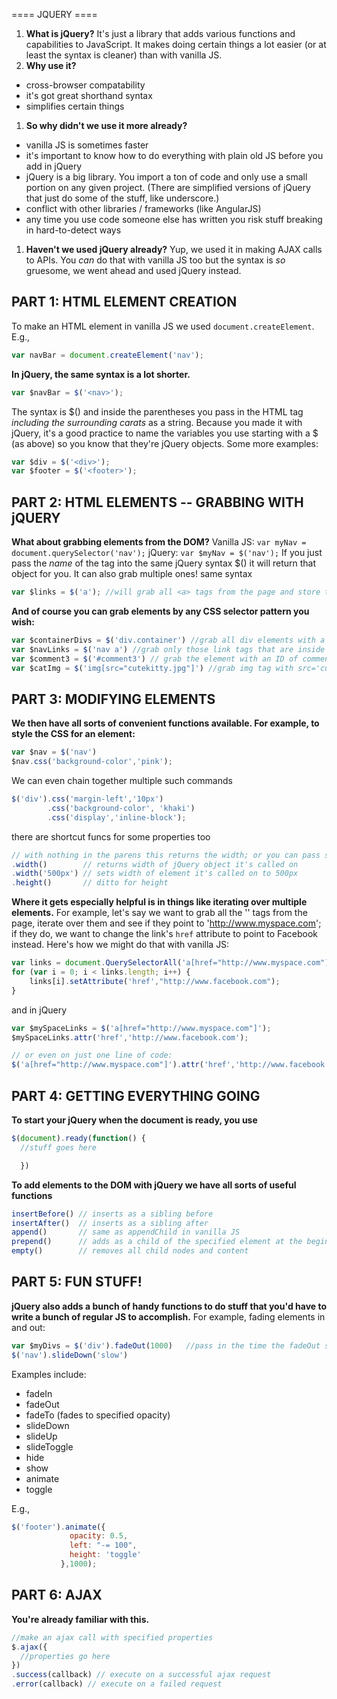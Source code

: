 ==== JQUERY ====

1. **What is jQuery?** It's just a library that adds various functions and capabilities to JavaScript. It makes doing certain things a lot easier (or at least the syntax is cleaner) than with vanilla JS.
1. **Why use it?**
  - cross-browser compatability
  - it's got great shorthand syntax
  - simplifies certain things
1. **So why didn't we use it more already?**
  - vanilla JS is sometimes faster
  - it's important to know how to do everything with plain old JS before you add in jQuery
  - jQuery is a big library. You import a ton of code and only use a small portion on any given project. (There are simplified versions of jQuery that just do some of the stuff, like underscore.)
  - conflict with other libraries / frameworks (like AngularJS)
  - any time you use code someone else has written you risk stuff breaking in hard-to-detect ways
1. **Haven't we used jQuery already?** Yup, we used it in making AJAX calls to APIs. You *can* do that with vanilla JS too but the syntax is *so* gruesome, we went ahead and used jQuery instead.

## PART 1: HTML ELEMENT CREATION

To make an HTML element in vanilla JS we used `document.createElement`. E.g.,
```js
var navBar = document.createElement('nav');
```

**In jQuery, the same syntax is a lot shorter.**
```js
var $navBar = $('<nav>');
```
The syntax is $() and inside the parentheses you pass in the HTML tag *including the surrounding carats* as a string. Because you made it with jQuery, it's a good practice to name the variables you use starting with a $ (as above) so you know that they're jQuery objects. Some more examples:
```js
var $div = $('<div>');
var $footer = $('<footer>');
```




## PART 2: HTML ELEMENTS -- GRABBING WITH jQUERY

**What about grabbing elements from the DOM?**
Vanilla JS: `var myNav = document.querySelector('nav');`
jQuery: `var $myNav = $('nav');`
If you just pass the *name* of the tag into the same jQuery syntax $() it will return that object for you.
It can also grab multiple ones! same syntax
```js
var $links = $('a'); //will grab all <a> tags from the page and store them in $links
```

**And of course you can grab elements by any CSS selector pattern you wish:**
```js
var $containerDivs = $('div.container') //grab all div elements with a class of container
var $navLinks = $('nav a') //grab only those link tags that are inside of a nav elements
var $comment3 = $('#comment3') // grab the element with an ID of comment3
var $catImg = $('img[src="cutekitty.jpg"]') //grab img tag with src='cutekitty.jpg'
```


## PART 3: MODIFYING ELEMENTS

**We then have all sorts of convenient functions available. For example, to style the CSS for an element:**
```js
var $nav = $('nav')
$nav.css('background-color','pink');
```
We can even chain together multiple such commands
```js
$('div').css('margin-left','10px')
        .css('background-color', 'khaki')
        .css('display','inline-block');
```

there are shortcut funcs for some properties too
```js
// with nothing in the parens this returns the width; or you can pass something in
.width()        // returns width of jQuery object it's called on
.width('500px') // sets width of element it's called on to 500px
.height()       // ditto for height
```

**Where it gets especially helpful is in things like iterating over multiple elements.** For example, let's say we want to grab all the '<a>' tags from the page, iterate over them and see if they point to 'http://www.myspace.com'; if they do, we want to change the link's `href` attribute to point to Facebook instead. Here's how we might do that with vanilla JS:
```js
var links = document.QuerySelectorAll('a[href="http://www.myspace.com"]');
for (var i = 0; i < links.length; i++) {
    links[i].setAttribute('href',"http://www.facebook.com");
}
```

and in jQuery
```js
var $mySpaceLinks = $('a[href="http://www.myspace.com"]');
$mySpaceLinks.attr('href','http://www.facebook.com');

// or even on just one line of code:
$('a[href="http://www.myspace.com"]').attr('href','http://www.facebook.com');
```

## PART 4: GETTING EVERYTHING GOING
**To start your jQuery when the document is ready, you use**
```js
$(document).ready(function() {
  //stuff goes here

  })
```

**To add elements to the DOM with jQuery we have all sorts of useful functions**
```js
insertBefore() // inserts as a sibling before
insertAfter()  // inserts as a sibling after
append()       // same as appendChild in vanilla JS
prepend()      // adds as a child of the specified element at the beginning
empty()        // removes all child nodes and content
```

## PART 5: FUN STUFF!

**jQuery also adds a bunch of handy functions to do stuff that you'd have to write a bunch of regular JS to accomplish.** For example, fading elements in and out:

```js
var $myDivs = $('div').fadeOut(1000)   //pass in the time the fadeOut should take in milliseconds
$('nav').slideDown('slow')             
```

Examples include:
* fadeIn
* fadeOut
* fadeTo (fades to specified opacity)
* slideDown
* slideUp
* slideToggle
* hide
* show
* animate
* toggle

E.g.,
```js
$('footer').animate({
             opacity: 0.5,
             left: "-= 100",
             height: 'toggle'
           },1000);
```

## PART 6: AJAX

**You're already familiar with this.**

```js
//make an ajax call with specified properties
$.ajax({
  //properties go here
})
.success(callback) // execute on a successful ajax request
.error(callback) // execute on a failed request

```
